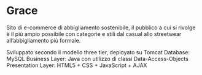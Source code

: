 # Grace
Sito di e-commerce di abbigliamento sostenibile, il pubblico a cui si rivolge è il più ampio
possibile con categorie e stili dal casual allo streetwear all’abbigliamento più formale.

Sviluppato secondo il modello three tier, deployato su Tomcat 
Database: MySQL
Business Layer: Java con utilizzo di classi Data-Access-Objects
Presentation Layer: HTML5 + CSS + JavaScript + AJAX
